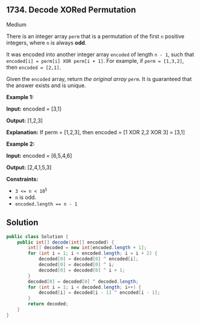 ## 1734\. Decode XORed Permutation

Medium

There is an integer array `perm` that is a permutation of the first `n` positive integers, where `n` is always **odd**.

It was encoded into another integer array `encoded` of length `n - 1`, such that `encoded[i] = perm[i] XOR perm[i + 1]`. For example, if `perm = [1,3,2]`, then `encoded = [2,1]`.

Given the `encoded` array, return _the original array_ `perm`. It is guaranteed that the answer exists and is unique.

**Example 1:**

**Input:** encoded = [3,1]

**Output:** [1,2,3]

**Explanation:** If perm = [1,2,3], then encoded = [1 XOR 2,2 XOR 3] = [3,1]

**Example 2:**

**Input:** encoded = [6,5,4,6]

**Output:** [2,4,1,5,3]

**Constraints:**

*   <code>3 <= n < 10<sup>5</sup></code>
*   `n` is odd.
*   `encoded.length == n - 1`

## Solution

```java
public class Solution {
    public int[] decode(int[] encoded) {
        int[] decoded = new int[encoded.length + 1];
        for (int i = 1; i < encoded.length; i = i + 2) {
            decoded[0] = decoded[0] ^ encoded[i];
            decoded[0] = decoded[0] ^ i;
            decoded[0] = decoded[0] ^ i + 1;
        }
        decoded[0] = decoded[0] ^ decoded.length;
        for (int i = 1; i < decoded.length; i++) {
            decoded[i] = decoded[i - 1] ^ encoded[i - 1];
        }
        return decoded;
    }
}
```